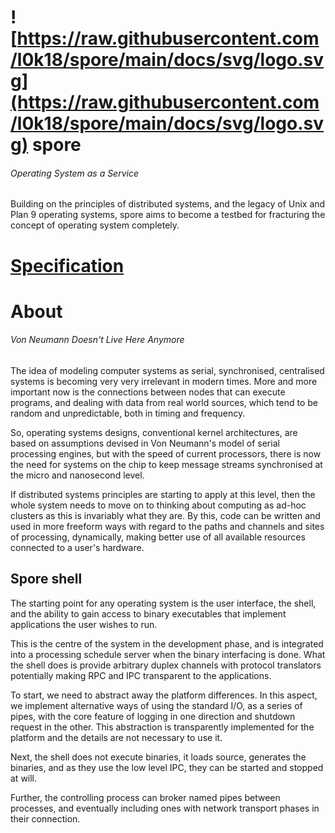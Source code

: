 # ![https://raw.githubusercontent.com/l0k18/spore/main/docs/svg/logo.svg](https://raw.githubusercontent.com/l0k18/spore/main/docs/svg/logo.svg) spore

###### Operating System as a Service

Building on the principles of distributed systems, and the legacy of Unix and Plan 9 operating systems, spore aims to become a testbed for fracturing the concept of operating system completely.

# [Specification](https://github.com/l0k18/spore/wiki/specification)

# About

###### Von Neumann Doesn't Live Here Anymore

The idea of modeling computer systems as serial, synchronised, centralised systems is becoming very very irrelevant in
modern times. More and more important now is the connections between nodes that can execute programs, and dealing with
data from real world sources, which tend to be random and unpredictable, both in timing and frequency.

So, operating systems designs, conventional kernel architectures, are based on assumptions devised in Von Neumann's
model of serial processing engines, but with the speed of current processors, there is now the need for systems on the
chip to keep message streams synchronised at the micro and nanosecond level.

If distributed systems principles are starting to apply at this level, then the whole system needs to move on to
thinking about computing as ad-hoc clusters as this is invariably what they are. By this, code can be written and used
in more freeform ways with regard to the paths and channels and sites of processing, dynamically, making better use of
all available resources connected to a user's hardware.

## Spore shell

The starting point for any operating system is the user interface, the shell, and the ability to gain access to
binary executables that implement applications the user wishes to run.

This is the centre of the system in the development phase, and is integrated into a processing schedule server when
the binary interfacing is done. What the shell does is provide arbitrary duplex channels with protocol translators
potentially making RPC and IPC transparent to the applications.

To start, we need to abstract away the platform differences. In this aspect, we implement alternative ways of using
the standard I/O, as a series of pipes, with the core feature of logging in one direction and shutdown request in the
other. This abstraction is transparently implemented for the platform and the details are not necessary to use it.

Next, the shell does not execute binaries, it loads source, generates the binaries, and as they use the low level IPC,
they can be started and stopped at will.

Further, the controlling process can broker named pipes between processes, and eventually including ones with network
transport phases in their connection.